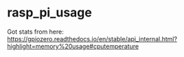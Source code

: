# rasp_pi_usage

Got stats from here: https://gpiozero.readthedocs.io/en/stable/api_internal.html?highlight=memory%20usage#cputemperature